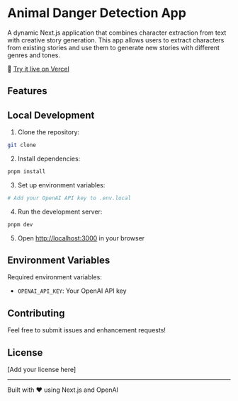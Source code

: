 # Animal Danger Detection App

A dynamic Next.js application that combines character extraction from text with creative story generation. This app allows users to extract characters from existing stories and use them to generate new stories with different genres and tones.

🔗 [Try it live on Vercel]()

## Features

## Local Development

1. Clone the repository:

```bash
git clone
```

2. Install dependencies:

```bash
pnpm install
```

3. Set up environment variables:

```bash
# Add your OpenAI API key to .env.local
```

4. Run the development server:

```bash
pnpm dev
```

5. Open [http://localhost:3000](http://localhost:3000) in your browser

## Environment Variables

Required environment variables:

- `OPENAI_API_KEY`: Your OpenAI API key

## Contributing

Feel free to submit issues and enhancement requests!

## License

[Add your license here]

---

Built with ❤️ using Next.js and OpenAI
